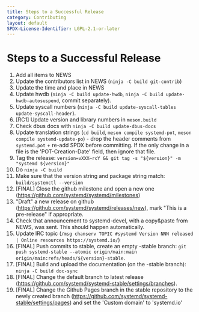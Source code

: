 ```yaml
---
title: Steps to a Successful Release
category: Contributing
layout: default
SPDX-License-Identifier: LGPL-2.1-or-later
---
```


# Steps to a Successful Release

1. Add all items to NEWS
2. Update the contributors list in NEWS (`ninja -C build git-contrib`)
3. Update the time and place in NEWS
4. Update hwdb (`ninja -C build update-hwdb`, `ninja -C build update-hwdb-autosuspend`, commit separately).
5. Update syscall numbers (`ninja -C build update-syscall-tables update-syscall-header`).
6. [RC1] Update version and library numbers in `meson.build`
7. Check dbus docs with `ninja -C build update-dbus-docs`
8. Update translation strings (`cd build`, `meson compile systemd-pot`, `meson compile systemd-update-po`) - drop the header comments from `systemd.pot` + re-add SPDX before committing. If the only change in a file is the 'POT-Creation-Date' field, then ignore that file.
9. Tag the release: `version=vXXX~rcY && git tag -s "${version}" -m "systemd ${version}"`
10. Do `ninja -C build`
11. Make sure that the version string and package string match: `build/systemctl --version`
12. [FINAL] Close the github milestone and open a new one (https://github.com/systemd/systemd/milestones)
13. "Draft" a new release on github (https://github.com/systemd/systemd/releases/new), mark "This is a pre-release" if appropriate.
14. Check that announcement to systemd-devel, with a copy&paste from NEWS, was sent. This should happen automatically.
15. Update IRC topic (`/msg chanserv TOPIC #systemd Version NNN released | Online resources https://systemd.io/`)
16. [FINAL] Push commits to stable, create an empty -stable branch: `git push systemd-stable --atomic origin/main:main origin/main:refs/heads/${version}-stable`.
17. [FINAL] Build and upload the documentation (on the -stable branch): `ninja -C build doc-sync`
18. [FINAL] Change the default branch to latest release (https://github.com/systemd/systemd-stable/settings/branches).
19. [FINAL] Change the Github Pages branch in the stable repository to the newly created branch (https://github.com/systemd/systemd-stable/settings/pages) and set the 'Custom domain' to 'systemd.io'
